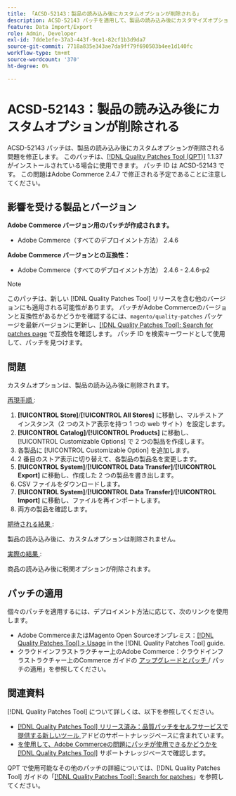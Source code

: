 ```yaml
---
title: 「ACSD-52143：製品の読み込み後にカスタムオプションが削除される」
description: ACSD-52143 パッチを適用して、製品の読み込み後にカスタマイズオプションが削除されるAdobe Commerceの問題を修正してください。
feature: Data Import/Export
role: Admin, Developer
exl-id: 7dde1efe-37a3-443f-9ce1-82cf1b3d9da7
source-git-commit: 7718a835e343ae7da9ff79f690503b4ee1d140fc
workflow-type: tm+mt
source-wordcount: '370'
ht-degree: 0%

---
```


# ACSD-52143：製品の読み込み後にカスタムオプションが削除される

ACSD-52143 パッチは、製品の読み込み後にカスタムオプションが削除される問題を修正します。 このパッチは、[[!DNL Quality Patches Tool (QPT)]](/help/announcements/adobe-commerce-announcements/magento-quality-patches-released-new-tool-to-self-serve-quality-patches.md) 1.1.37 がインストールされている場合に使用できます。 パッチ ID は ACSD-52143 です。 この問題はAdobe Commerce 2.4.7 で修正される予定であることに注意してください。

## 影響を受ける製品とバージョン

**Adobe Commerce バージョン用のパッチが作成されます。**

* Adobe Commerce（すべてのデプロイメント方法） 2.4.6

**Adobe Commerce バージョンとの互換性：**

* Adobe Commerce（すべてのデプロイメント方法） 2.4.6 - 2.4.6-p2

>[!NOTE]
>
>このパッチは、新しい [!DNL Quality Patches Tool] リリースを含む他のバージョンにも適用される可能性があります。 パッチがAdobe Commerceのバージョンと互換性があるかどうかを確認するには、`magento/quality-patches` パッケージを最新バージョンに更新し、[[!DNL Quality Patches Tool]: Search for patches page](https://experienceleague.adobe.com/tools/commerce-quality-patches/index.html) で互換性を確認します。 パッチ ID を検索キーワードとして使用して、パッチを見つけます。

## 問題

カスタムオプションは、製品の読み込み後に削除されます。

<u> 再現手順 </u>:

1. **[!UICONTROL Store]**/**[!UICONTROL All Stores]** に移動し、マルチストアインスタンス（2 つのストア表示を持つ 1 つの web サイト）を設定します。
1. **[!UICONTROL Catalog]**/**[!UICONTROL Products]** に移動し、[!UICONTROL Customizable Options] で 2 つの製品を作成します。
1. 各製品に [!UICONTROL Customizable Option] を追加します。
1. 2 番目のストア表示に切り替えて、各製品の製品名を変更します。
1. **[!UICONTROL System]**/**[!UICONTROL Data Transfer]**/**[!UICONTROL Export]** に移動し、作成した 2 つの製品を書き出します。
1. CSV ファイルをダウンロードします。
1. **[!UICONTROL System]**/**[!UICONTROL Data Transfer]**/**[!UICONTROL Import]** に移動し、ファイルを再インポートします。
1. 両方の製品を確認します。

<u> 期待される結果 </u>:

製品の読み込み後に、カスタムオプションは削除されません。

<u> 実際の結果 </u>:

商品の読み込み後に税関オプションが削除されます。

## パッチの適用

個々のパッチを適用するには、デプロイメント方法に応じて、次のリンクを使用します。

* Adobe CommerceまたはMagento Open Sourceオンプレミス：[[!DNL Quality Patches Tool] > Usage](https://experienceleague.adobe.com/docs/commerce-operations/tools/quality-patches-tool/usage.html) in the [!DNL Quality Patches Tool] guide.
* クラウドインフラストラクチャー上のAdobe Commerce：クラウドインフラストラクチャー上のCommerce ガイドの [ アップグレードとパッチ ](https://experienceleague.adobe.com/docs/commerce-cloud-service/user-guide/develop/upgrade/apply-patches.html)/ パッチの適用」を参照してください。

## 関連資料

[!DNL Quality Patches Tool] について詳しくは、以下を参照してください。

* [[!DNL Quality Patches Tool]  リリース済み：品質パッチをセルフサービスで提供する新しいツール ](/help/announcements/adobe-commerce-announcements/magento-quality-patches-released-new-tool-to-self-serve-quality-patches.md) アドビのサポートナレッジベースに含まれています。
* [ を使用して、Adobe Commerceの問題にパッチが使用できるかどうかを  [!DNL Quality Patches Tool]](/help/support-tools/patches-available-in-qpt-tool/check-patch-for-magento-issue-with-magento-quality-patches.md) サポートナレッジベースで確認します。

QPT で使用可能なその他のパッチの詳細については、[!DNL Quality Patches Tool] ガイドの「[[!DNL Quality Patches Tool]: Search for patches](https://experienceleague.adobe.com/tools/commerce-quality-patches/index.html)」を参照してください。
